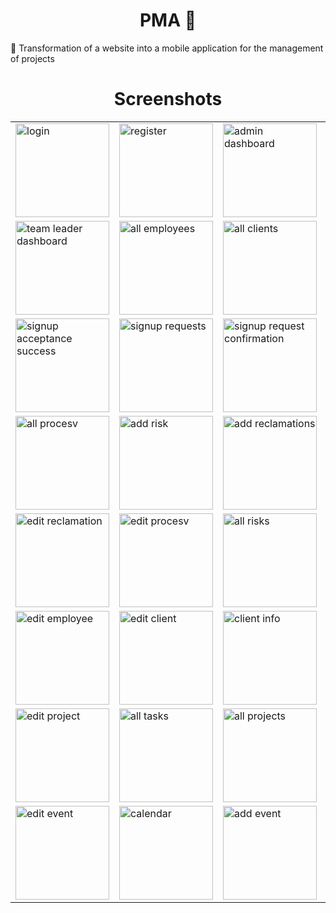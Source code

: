 <h1 align="center">PMA 📱</h1>

🚀 Transformation of a website into a mobile application for the management of projects 

<h1 align="center">Screenshots</h1>

<table>
  <tr>
    <td><img src="https://github.com/YassineSayari/pma_mobile_pfe/assets/133650658/a4caae39-3f08-48ce-91f3-54759e11bb5b" alt="login" width="150"></td>
    <td><img src="https://github.com/YassineSayari/pma_mobile_pfe/assets/133650658/194d966a-2343-4851-aae3-c7424e381dbe" alt="register" width="150"></td>
    <td><img src="https://github.com/YassineSayari/pma_mobile_pfe/assets/133650658/09e055d1-ac31-47cc-8c07-9736dabf23d3" alt="admin dashboard" width="150"></td>
    <td><img src="https://github.com/YassineSayari/pma_mobile_pfe/assets/133650658/66d791c2-a6e0-461c-961d-5d9ab5a2ddfc" alt="engineer dashboard" width="150"></td>
    <td><img src="https://github.com/YassineSayari/pma_mobile_pfe/assets/133650658/80e31e27-c797-4dc0-9cd9-d93cc4413736" alt="client dashboard" width="150"></td>
  </tr>
  <tr>
    <td><img src="https://github.com/YassineSayari/pma_mobile_pfe/assets/133650658/ee1bf73d-75b5-4baf-892d-78ef9b0e372c" alt="team leader dashboard" width="150"></td>
    <td><img src="https://github.com/YassineSayari/pma_mobile_pfe/assets/133650658/447b190f-587d-4b05-8623-00b62248c171" alt="all employees" width="150"></td>
    <td><img src="https://github.com/YassineSayari/pma_mobile_pfe/assets/133650658/d45bb280-118d-405d-b4c1-674c777069c6" alt="all clients" width="150"></td>
    <td><img src="https://github.com/YassineSayari/pma_mobile_pfe/assets/133650658/b10873c2-3587-4899-a592-a7902d848e11" alt="add employee" width="150"></td>
    <td><img src="https://github.com/YassineSayari/pma_mobile_pfe/assets/133650658/4a31d8b4-0cc8-4771-8043-f61bc1beef7e" alt="add client" width="150"></td>
  </tr>
  <tr>
    <td><img src="https://github.com/YassineSayari/pma_mobile_pfe/assets/133650658/124308a9-28d5-4198-b0df-b954cefab073" alt="signup acceptance success" width="150"></td>
    <td><img src="https://github.com/YassineSayari/pma_mobile_pfe/assets/133650658/543113d6-55da-43d9-8f64-ffc8db6d0af5" alt="signup requests" width="150"></td>
    <td><img src="https://github.com/YassineSayari/pma_mobile_pfe/assets/133650658/85433b0a-e5d4-4448-9daa-6dfa56f19649" alt="signup request confirmation" width="150"></td>
    <td><img src="https://github.com/YassineSayari/pma_mobile_pfe/assets/133650658/5433e4a6-1fa0-4755-a420-117f6d360219" alt="all reclamations" width="150"></td>
    <td><img src="https://github.com/YassineSayari/pma_mobile_pfe/assets/133650658/03d98d58-1b0e-42f5-a779-17a93e959a25" alt="profile" width="150"></td>
  </tr>
  <tr>
    <td><img src="https://github.com/YassineSayari/pma_mobile_pfe/assets/133650658/05ba612f-4829-4c74-89d1-6ed2117cea13" alt="all procesv" width="150"></td>
    <td><img src="https://github.com/YassineSayari/pma_mobile_pfe/assets/133650658/680af724-71d7-412c-a291-0b633feb6eff" alt="add risk" width="150"></td>
    <td><img src="https://github.com/YassineSayari/pma_mobile_pfe/assets/133650658/0753297b-3d42-4094-897e-7752432bc2ae" alt="add reclamations" width="150"></td>
    <td><img src="https://github.com/YassineSayari/pma_mobile_pfe/assets/133650658/d61a9fa0-4572-4037-895b-c63780520736" alt="add procesv" width="150"></td>
    <td><img src="https://github.com/YassineSayari/pma_mobile_pfe/assets/133650658/39f85d6b-c7b0-43b6-b3c0-9a4480344329" alt="edit risk" width="150"></td>
  </tr>
  <tr>
    <td><img src="https://github.com/YassineSayari/pma_mobile_pfe/assets/133650658/3f8d372c-6d99-45cf-a625-136bb6a57a82" alt="edit reclamation" width="150"></td>
    <td><img src="https://github.com/YassineSayari/pma_mobile_pfe/assets/133650658/80f17d0d-1922-40ad-b5f0-b6f4bb929313" alt="edit procesv" width="150"></td>
    <td><img src="https://github.com/YassineSayari/pma_mobile_pfe/assets/133650658/e0899191-48bd-45e7-8248-e1f3777fd873" alt="all risks" width="150"></td>
    <td><img src="https://github.com/YassineSayari/pma_mobile_pfe/assets/133650658/02c9ca7c-de83-4e38-aad1-8dc79440cf8f" alt="employee info" width="150"></td>
    <td><img src="https://github.com/YassineSayari/pma_mobile_pfe/assets/133650658/d646b076-ebd6-4991-a2a8-5e2a13127b60" alt="edit profile" width="150"></td>
  </tr>
  <tr>
    <td><img src="https://github.com/YassineSayari/pma_mobile_pfe/assets/133650658/07386d6c-b0d6-4c3e-b70f-92cfc04b612c" alt="edit employee" width="150"></td>
    <td><img src="https://github.com/YassineSayari/pma_mobile_pfe/assets/133650658/af9ed077-b3b7-4d07-ab5c-83f8014321c5" alt="edit client" width="150"></td>
    <td><img src="https://github.com/YassineSayari/pma_mobile_pfe/assets/133650658/6d354d58-c0af-4b49-a482-2cde82f1612a" alt="client info" width="150"></td>
    <td><img src="https://github.com/YassineSayari/pma_mobile_pfe/assets/133650658/7d2a5c16-c4f1-4b5b-8a12-7735086df9e3" alt="my team" width="150"></td>
    <td><img src="https://github.com/YassineSayari/pma_mobile_pfe/assets/133650658/12c6e879-f7c0-4e2b-ba8d-d61af6b01f02" alt="edit task" width="150"></td>
  </tr>
  <tr>
    <td><img src="https://github.com/YassineSayari/pma_mobile_pfe/assets/133650658/20be809f-4b5e-4a12-bec9-7bbb7e5ebfc2" alt="edit project" width="150"></td>
    <td><img src="https://github.com/YassineSayari/pma_mobile_pfe/assets/133650658/0c250066-2d99-474b-8a40-cd4d2ec02a21" alt="all tasks" width="150"></td>
    <td><img src="https://github.com/YassineSayari/pma_mobile_pfe/assets/133650658/760c4106-6704-4bb6-a5c7-b3eb645601e2" alt="all projects" width="150"></td>
    <td><img src="https://github.com/YassineSayari/pma_mobile_pfe/assets/133650658/0eb9240e-d1d5-48f8-b80a-5efcc1087e50" alt="add task" width="150"></td>
    <td><img src="https://github.com/YassineSayari/pma_mobile_pfe/assets/133650658/f6dfcbb3-7753-47af-9a28-d8e9f8a29698" alt="add project" width="150"></td>
  </tr>
  <tr>
    <td><img src="https://github.com/YassineSayari/pma_mobile_pfe/assets/133650658/6dd87399-1f39-43af-bcfd-739c39e8b712" alt="edit event" width="150"></td>
    <td><img src="https://github.com/YassineSayari/pma_mobile_pfe/assets/133650658/48fff4b6-cd60-4366-9b2f-cc6ca5684729" alt="calendar" width="150"></td>
    <td><img src="https://github.com/YassineSayari/pma_mobile_pfe/assets/133650658/ac2d6e08-f964-4416-9d9a-5e5d0cd7a9d0" alt="add event" width="150"></td>
    <td><img src="https://github.com/YassineSayari/pma_mobile_pfe/assets/133650658/bc987daf-0c84-430a-a566-91709bf3ca9e" alt="today's events" width="150"></td>
    <td><img src="https://github.com/YassineSayari/pma_mobile_pfe/assets/133650658/57be02d7-c9a9-4dac-935b-1b946cce0f4b" alt="feedback" width="150"></td>
  </tr>
</table>
